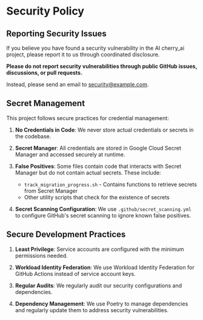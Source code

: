 # Security Policy

## Reporting Security Issues

If you believe you have found a security vulnerability in the AI cherry_ai project, please report it to us through coordinated disclosure.

**Please do not report security vulnerabilities through public GitHub issues, discussions, or pull requests.**

Instead, please send an email to security@example.com.

## Secret Management

This project follows secure practices for credential management:

1. **No Credentials in Code**: We never store actual credentials or secrets in the codebase.

2. **Secret Manager**: All credentials are stored in Google Cloud Secret Manager and accessed securely at runtime.

3. **False Positives**: Some files contain code that interacts with Secret Manager but do not contain actual secrets. These include:

   - `track_migration_progress.sh` - Contains functions to retrieve secrets from Secret Manager
   - Other utility scripts that check for the existence of secrets

4. **Secret Scanning Configuration**: We use `.github/secret_scanning.yml` to configure GitHub's secret scanning to ignore known false positives.

## Secure Development Practices

1. **Least Privilege**: Service accounts are configured with the minimum permissions needed.

2. **Workload Identity Federation**: We use Workload Identity Federation for GitHub Actions instead of service account keys.

3. **Regular Audits**: We regularly audit our security configurations and dependencies.

4. **Dependency Management**: We use Poetry to manage dependencies and regularly update them to address security vulnerabilities.
